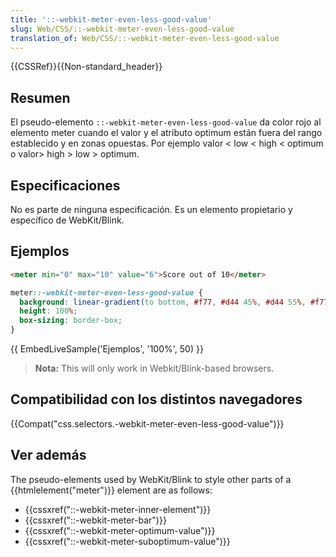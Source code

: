 ```yaml
---
title: '::-webkit-meter-even-less-good-value'
slug: Web/CSS/::-webkit-meter-even-less-good-value
translation_of: Web/CSS/::-webkit-meter-even-less-good-value
---
```


{{CSSRef}}{{Non-standard_header}}

## Resumen

El pseudo-elemento `::-webkit-meter-even-less-good-value` da color rojo al elemento meter cuando el valor y el atributo optimum están fuera del rango establecido y en zonas opuestas. Por ejemplo valor < low < high < optimum o valor> high > low > optimum.

## Especificaciones

No es parte de ninguna especificación. Es un elemento propietario y específico de WebKit/Blink.

## Ejemplos

```html
<meter min="0" max="10" value="6">Score out of 10</meter>
```

```css
meter::-webkit-meter-even-less-good-value {
  background: linear-gradient(to bottom, #f77, #d44 45%, #d44 55%, #f77);
  height: 100%;
  box-sizing: border-box;
}
```

{{ EmbedLiveSample('Ejemplos', '100%', 50) }}

> **Nota:** This will only work in Webkit/Blink-based browsers.

## Compatibilidad con los distintos navegadores

{{Compat("css.selectors.-webkit-meter-even-less-good-value")}}

## Ver además

The pseudo-elements used by WebKit/Blink to style other parts of a {{htmlelement("meter")}} element are as follows:

- {{cssxref("::-webkit-meter-inner-element")}}
- {{cssxref("::-webkit-meter-bar")}}
- {{cssxref("::-webkit-meter-optimum-value")}}
- {{cssxref("::-webkit-meter-suboptimum-value")}}
